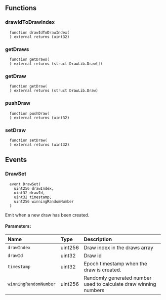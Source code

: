 

## Functions
### drawIdToDrawIndex
```solidity
  function drawIdToDrawIndex(
  ) external returns (uint32)
```




### getDraws
```solidity
  function getDraws(
  ) external returns (struct DrawLib.Draw[])
```




### getDraw
```solidity
  function getDraw(
  ) external returns (struct DrawLib.Draw)
```




### pushDraw
```solidity
  function pushDraw(
  ) external returns (uint32)
```




### setDraw
```solidity
  function setDraw(
  ) external returns (uint32)
```




## Events
### DrawSet
```solidity
  event DrawSet(
    uint256 drawIndex,
    uint32 drawId,
    uint32 timestamp,
    uint256 winningRandomNumber
  )
```
Emit when a new draw has been created.


#### Parameters:
| Name                           | Type          | Description                                    |
| :----------------------------- | :------------ | :--------------------------------------------- |
|`drawIndex`| uint256 |    Draw index in the draws array
|`drawId`| uint32 |       Draw id
|`timestamp`| uint32 |    Epoch timestamp when the draw is created.
|`winningRandomNumber`| uint256 | Randomly generated number used to calculate draw winning numbers

